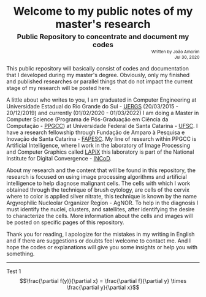 <h1 style="text-align:center;"> Welcome to my public notes of my master's research</h1>
<p style="text-align: center; font-size:18px; margin-top:-14px; margin-bottom:-10px; font-weight: bold;">Public Repository to concentrate and document my codes</p> 
<p style="text-align: right; font-size:11px;">Written by João Amorim <br> Jul 30, 2020</p> 

This public repository will basically consist of codes and documentation that I developed during my master's degree. Obviously, only my finished and published researches or parallel things that do not impact the current stage of my research will be posted here.

A little about who writes to you, I am graduated in Computer Engineering at Universidade Estadual do Rio Grande do Sul - [UERGS](https://www.uergs.edu.br/inicial) (20/03/2015 - 20/12/2019) and currently (01/02/2020 - 01/03/2022) I am doing a Master in Computer Science (Programa de Pós-Graduação em Ciência da Computação - [PPGCC](ppgcc.posgrad.ufsc.br)) at Universidade Federal de Santa Catarina - [UFSC](https://ufsc.br/). I have a research fellowship through Fundação de Amparo à Pesquisa e Inovação de Santa Catarina - [FAPESC](https://www.fapesc.sc.gov.br/). My line of research within PPGCC is Artificial Intelligence, where I work in the laboratory of Image Processing and Computer Graphics called [LAPiX](http://www.lapix.ufsc.br/) this laboratory is part of the National Institute for Digital Convergence - [INCoD](http://www.incod.ufsc.br/).

About my research and the content that will be found in this repository, the research is focused on using image processing algorithms and artificial intelligence to help diagnose malignant cells. The cells with which I work obtained through the technique of brush cytology, are cells of the cervix where to color is applied silver nitrate, this technique is known by the name Argyrophilic Nucleolar Organizer Region - AgNOR. To help in the diagnosis I must identify the nuclei, clusters, and satellites, after identifying the desire to characterize the cells. More information about the cells and images will be posted on specific pages of this repository.

Thank you for reading, I apologize for the mistakes in my writing in English and if there are suggestions or doubts feel welcome to contact me. And I hope the codes or explanations will give you some insights or help you with something.


-----

Test 1
$$\frac{\partial f(y)}{\partial x} = \frac{\partial f}{\partial y} \times \frac{\partial y}{\partial x}$$
